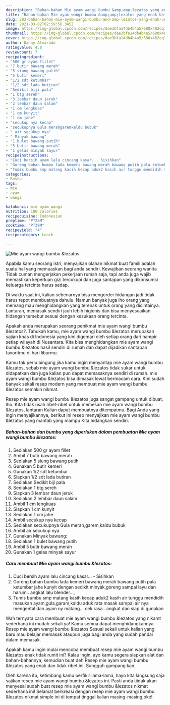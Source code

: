 ```yaml
---
description: "Bahan-bahan Mie ayam wangi bumbu &amp;amp;lezatos yang enak Untuk Jualan"
title: "Bahan-bahan Mie ayam wangi bumbu &amp;amp;lezatos yang enak Untuk Jualan"
slug: 283-bahan-bahan-mie-ayam-wangi-bumbu-and-amp-lezatos-yang-enak-untuk-jualan
date: 2021-03-02T02:59:58.345Z
image: https://img-global.cpcdn.com/recipes/dae3bfa14db4b4a5/680x482cq70/mie-ayam-wangi-bumbu-lezatos-foto-resep-utama.jpg
thumbnail: https://img-global.cpcdn.com/recipes/dae3bfa14db4b4a5/680x482cq70/mie-ayam-wangi-bumbu-lezatos-foto-resep-utama.jpg
cover: https://img-global.cpcdn.com/recipes/dae3bfa14db4b4a5/680x482cq70/mie-ayam-wangi-bumbu-lezatos-foto-resep-utama.jpg
author: Danny Alvarado
ratingvalue: 4.8
reviewcount: 7
recipeingredient:
- "500 gr ayam fillet"
- "7 butir bawang merah"
- "5 siung bawang putih"
- "5 butir kemeri"
- "1/2 sdt ketumbar"
- "1/2 sdt lada butiran"
- "Sedikit biji pala"
- "1 btg sereh"
- "3 lembar daun jeruk"
- "2 lembar daun salam"
- "1 cm lengkuas"
- "1 cm kunyit"
- "1 cm jahe"
- "secukup nya kecap"
- "secukupnya Gula merahgaremkaldu bubuk"
- " air secukup nya"
- " Minyak bawang"
- "1 bulet bawang putih"
- "5 butir bawang merah"
- "1 gelas minyak sayur"
recipeinstructions:
- "Cuci bersih ayam lalu cincang kasar... Sisihkan"
- "Goreng bahan bumbu lada kemeri bawang merah bawang putih pala ketumbar jahe kunyit dengan sedikit minyak,goreng sampai layu dan harum.. angkat lalu blender...,"
- "Tumis bumbu smp matang kasih kecap aduk2 kasih air tunggu mendidih masukan ayam,gula,garam,kaldu aduk rata masak sampai air nya mengental dan ayam ny matang... cek rasa.. angkat dan siap di gunakan"
categories:
- Resep
tags:
- mie
- ayam
- wangi

katakunci: mie ayam wangi 
nutrition: 100 calories
recipecuisine: Indonesian
preptime: "PT25M"
cooktime: "PT39M"
recipeyield: "4"
recipecategory: Lunch

---
```



![Mie ayam wangi bumbu &amp;lezatos](https://img-global.cpcdn.com/recipes/dae3bfa14db4b4a5/680x482cq70/mie-ayam-wangi-bumbu-lezatos-foto-resep-utama.jpg)

Apabila kamu seorang istri, menyajikan olahan nikmat buat famili adalah suatu hal yang memuaskan bagi anda sendiri. Kewajiban seorang  wanita Tidak cuman mengerjakan pekerjaan rumah saja, tapi anda juga wajib memastikan keperluan gizi tercukupi dan juga santapan yang dikonsumsi keluarga tercinta harus sedap.

Di waktu  saat ini, kalian sebenarnya bisa mengorder hidangan jadi tidak harus repot membuatnya dahulu. Namun banyak juga lho orang yang memang mau menghidangkan yang terenak untuk orang yang dicintainya. Lantaran, memasak sendiri jauh lebih higienis dan bisa menyesuaikan hidangan tersebut sesuai dengan kesukaan orang tercinta. 



Apakah anda merupakan seorang penikmat mie ayam wangi bumbu &amp;lezatos?. Tahukah kamu, mie ayam wangi bumbu &amp;lezatos merupakan sajian khas di Indonesia yang kini digemari oleh setiap orang dari hampir setiap wilayah di Nusantara. Kita bisa menghidangkan mie ayam wangi bumbu &amp;lezatos hasil sendiri di rumah dan dapat dijadikan santapan favoritmu di hari liburmu.

Kamu tak perlu bingung jika kamu ingin menyantap mie ayam wangi bumbu &amp;lezatos, sebab mie ayam wangi bumbu &amp;lezatos tidak sukar untuk didapatkan dan juga kalian pun dapat memasaknya sendiri di rumah. mie ayam wangi bumbu &amp;lezatos bisa dimasak lewat bermacam cara. Kini sudah banyak sekali resep modern yang membuat mie ayam wangi bumbu &amp;lezatos semakin nikmat.

Resep mie ayam wangi bumbu &amp;lezatos juga sangat gampang untuk dibuat, lho. Kita tidak usah ribet-ribet untuk memesan mie ayam wangi bumbu &amp;lezatos, lantaran Kalian dapat membuatnya ditempatmu. Bagi Anda yang ingin menyajikannya, berikut ini resep menyajikan mie ayam wangi bumbu &amp;lezatos yang mantab yang mampu Kita hidangkan sendiri.

<!--inarticleads1-->

##### Bahan-bahan dan bumbu yang diperlukan dalam pembuatan Mie ayam wangi bumbu &amp;lezatos:

1. Sediakan 500 gr ayam fillet
1. Ambil 7 butir bawang merah
1. Sediakan 5 siung bawang putih
1. Gunakan 5 butir kemeri
1. Gunakan 1/2 sdt ketumbar
1. Siapkan 1/2 sdt lada butiran
1. Sediakan Sedikit biji pala
1. Sediakan 1 btg sereh
1. Siapkan 3 lembar daun jeruk
1. Sediakan 2 lembar daun salam
1. Ambil 1 cm lengkuas
1. Siapkan 1 cm kunyit
1. Sediakan 1 cm jahe
1. Ambil secukup nya kecap
1. Sediakan secukupnya Gula merah,garem,kaldu bubuk
1. Ambil  air secukup nya
1. Gunakan  Minyak bawang:
1. Sediakan 1 bulet bawang putih
1. Ambil 5 butir bawang merah
1. Gunakan 1 gelas minyak sayur




<!--inarticleads2-->

##### Cara membuat Mie ayam wangi bumbu &amp;lezatos:

1. Cuci bersih ayam lalu cincang kasar... - Sisihkan
1. Goreng bahan bumbu lada kemeri bawang merah bawang putih pala ketumbar jahe kunyit dengan sedikit minyak,goreng sampai layu dan harum.. angkat lalu blender...,
1. Tumis bumbu smp matang kasih kecap aduk2 kasih air tunggu mendidih masukan ayam,gula,garam,kaldu aduk rata masak sampai air nya mengental dan ayam ny matang... cek rasa.. angkat dan siap di gunakan




Wah ternyata cara membuat mie ayam wangi bumbu &amp;lezatos yang nikamt sederhana ini mudah sekali ya! Kamu semua dapat menghidangkannya. Resep mie ayam wangi bumbu &amp;lezatos Sesuai sekali untuk kalian yang baru mau belajar memasak ataupun juga bagi anda yang sudah pandai dalam memasak.

Apakah kamu ingin mulai mencoba membuat resep mie ayam wangi bumbu &amp;lezatos enak tidak rumit ini? Kalau ingin, ayo kamu segera siapkan alat dan bahan-bahannya, kemudian buat deh Resep mie ayam wangi bumbu &amp;lezatos yang enak dan tidak ribet ini. Sungguh gampang kan. 

Oleh karena itu, ketimbang kamu berfikir lama-lama, hayo kita langsung saja sajikan resep mie ayam wangi bumbu &amp;lezatos ini. Pasti anda tiidak akan menyesal sudah buat resep mie ayam wangi bumbu &amp;lezatos nikmat sederhana ini! Selamat berkreasi dengan resep mie ayam wangi bumbu &amp;lezatos nikmat simple ini di tempat tinggal kalian masing-masing,oke!.

